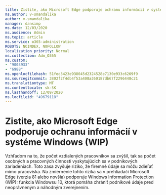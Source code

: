 ```yaml
---
title: Zistite, ako Microsoft Edge podporuje ochranu informácií v systéme Windows (WIP)
ms.author: v-smandalika
author: v-smandalika
manager: dansimp
ms.date: 12/03/2020
ms.audience: Admin
ms.topic: article
ms.service: o365-administration
ROBOTS: NOINDEX, NOFOLLOW
localization_priority: Normal
ms.collection: Adm_O365
ms.custom:
- "9003933"
- "6988"
ms.openlocfilehash: 51fec3423e938045d2324528e7130e933c6269f9
ms.sourcegitcommit: 3802f2f4db4f53a408a360187db67f2296448c21
ms.translationtype: MT
ms.contentlocale: sk-SK
ms.lasthandoff: 12/09/2020
ms.locfileid: "49679118"
---
```

# <a name="learn-how-microsoft-edge-supports-windows-information-protection-wip"></a>Zistite, ako Microsoft Edge podporuje ochranu informácií v systéme Windows (WIP)

Vzhľadom na to, že počet vzdialených pracovníkov sa zvýšil, tak sa počet osobných a pracovných činností vyskytujúcich sa v podnikových zariadeniach. Toto zasa zvyšuje riziko, že firemné údaje sa môžu zdieľať mimo pracoviska. Na zmiernenie tohto rizika sa v prehliadači Microsoft Edge (verzia 81 alebo novšia) podporuje Windows Information Protection (WIP): funkcia Windowsu 10, ktorá pomáha chrániť podnikové údaje pred neoprávneným a náhodným zverejnením.
